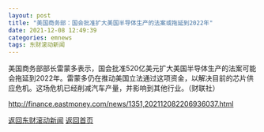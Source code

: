 ```yaml
---
layout: post
title: "美国商务部：国会批准扩大美国半导体生产的法案或拖延到2022年"
date: 2021-12-08 12:49:39
categories: emnews
tags: 东财滚动新闻
---
```


美国商务部部长雷蒙多表示，国会批准520亿美元扩大美国半导体生产的法案可能会拖延到2022年。雷蒙多仍在推动美国立法通过这项资金，以解决目前的芯片供应危机。这场危机已经削减汽车产量，并影响到其他行业。（财联社）

<http://finance.eastmoney.com/news/1351,202112082206936037.html>

[返回东财滚动新闻](//finews.withounder.com/emnews/)
[返回首页](//finews.withounder.com/)